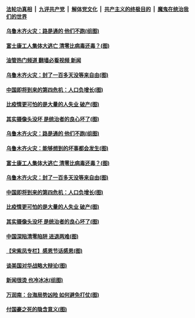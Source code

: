 ####  [法轮功真相](../../../../basic/blob/master/README.md?t=11270101) &nbsp;|&nbsp; [九评共产党](../../../../9ping.md/blob/master/README.md?t=11270101) &nbsp;|&nbsp; [解体党文化](../../../../jtdwh.md/blob/master/README.md?t=11270101)  &nbsp;|&nbsp; [共产主义的终极目的](../../../../gczydzjmd.md/blob/master/README.md?t=11270101) &nbsp;|&nbsp; [魔鬼在统治我们的世界](../../../../mgztzwmdsj.md/blob/master/README.md?t=11270101) 

#### [乌鲁木齐火灾：路是通的 他们不跑(组图)](../pages/p4/1022607.md?t=11270101) 

#### [富士康工人集体大逃亡 清零比病毒还毒？(图)](../pages/p4/1022606.md?t=11270101) 

#### [油管热门频道 翻墙必看视频 新闻](http://129.146.143.75:81/youtube.html?11270101)

#### [乌鲁木齐火灾：封了一百多天没等来自由(图)](../pages/p4/1022605.md?t=11270101) 

#### [中国即将到来的第四危机：人口负增长(图)](../pages/p4/1022548.md?t=11270101) 

#### [比疫情更可怕的是大量的人失业 破产(图)](../pages/p4/1022527.md?t=11270101) 

#### [其实摄像头没坏 是统治者的良心坏了(图)](../pages/p4/1022530.md?t=11270101) 



#### [乌鲁木齐火灾：路是通的 他们不跑(组图)](../pages/p4/1022607.md?t=11270101) 

#### [乌鲁木齐火灾：能够想到的坏事都会发生(图)](../pages/p4/1022604.md?t=11270101) 

#### [富士康工人集体大逃亡 清零比病毒还毒？(图)](../pages/p4/1022606.md?t=11270101) 

#### [乌鲁木齐火灾：封了一百多天没等来自由(图)](../pages/p4/1022605.md?t=11270101) 


#### [中国即将到来的第四危机：人口负增长(图)](../pages/p4/1022548.md?t=11270101) 

#### [比疫情更可怕的是大量的人失业 破产(图)](../pages/p4/1022527.md?t=11270101) 

#### [其实摄像头没坏 是统治者的良心坏了(图)](../pages/p4/1022530.md?t=11270101) 

#### [中国深陷清零陷阱 进退两难(图)](../pages/p4/1022528.md?t=11270101) 

#### [【宋紫凤专栏】感恩节话感恩(图)](../pages/p4/1022497.md?t=11270101) 




#### [谈美国对华战略大辩论(图)](../pages/p4/1022463.md?t=11270101) 

#### [新闻很烫 也冷冰冰(组图)](../pages/p4/1022462.md?t=11270101) 

#### [万润南：台海局势凶险 如何避免打仗(图)](../pages/p4/1022461.md?t=11270101) 

#### [付国豪之死的隐含意义(图)](../pages/p4/1022460.md?t=11270101) 


<img src='http://gfw-breaker.win/goodnews/indexes/p4.md' width='0px' height='0px'/>
